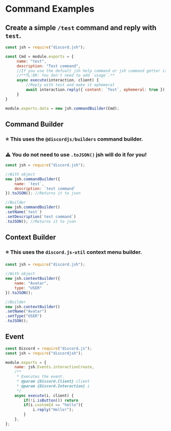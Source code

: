 # Command Examples
## Create a simple `/test` command and reply with `test`.

```js
const jsh = require("discord.jsh");

const Cmd = module.exports = {
     name: "test",
     description: "Test command",
     //If you use the defualt jsh help command or jsh command getter it will add the usage. 
     //**TL:DR: You don't need to add `usage`.**
     async execute(interaction, client) {
         //Reply with test and make it ephemeral
         await interaction.reply({ content: `Test`, ephemeral: true });
     }
}

module.exports.data = new jsh.commandBuilder(Cmd);
```



## Command Builder
### ⭐ This uses the `@discordjs/builders` command builder.
### **⚠️ You do not need to use `.toJSON()` jsh will do it for you!**
```js
const jsh = require("discord.jsh");

//With object
new jsh.commandBuilder({
    name: `test`,
    description: `test command`
}).toJSON(); //Returns it to json

//Builder
new jsh.commandBuilder()
.setName(`test`)
.setDescription(`test command`)
.toJSON(); //Returns it to json
```

## Context Builder
### ⭐ This uses the `discord.js-util` context menu builder.
```js
const jsh = require("discord.jsh");

//With object
new jsh.contextBuilder({
    name: "Avatar",
    type: "USER"
}).toJSON();

//Builder
new jsh.contextBuilder()
.setName("Avatar")
.setType("USER")
.toJSON();
```

## Event
```js
const Discord = require("discord.js");
const jsh = require("discordjsh");

module.exports = {
	name: jsh.Events.interactionCreate,
    /**
     * Executes the event.
     * @param {Discord.Client} client 
     * @param {Discord.Interaction} i 
     */
	async execute(i, client) {
        if(!i.isButton()) return
        if(i.customId == "hello"){
            i.reply("Hello!");
        }
	},
};
```